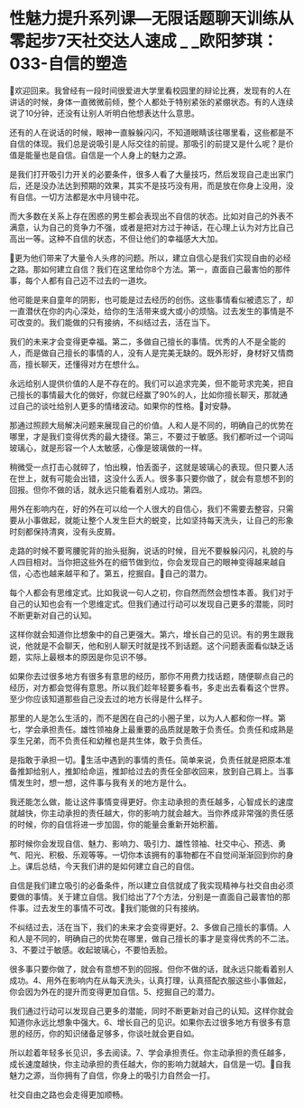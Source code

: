 # 性魅力提升系列课—无限话题聊天训练从零起步7天社交达人速成 _ _欧阳梦琪：033-自信的塑造

🎼欢迎回来。我曾经有一段时间很爱进大学里看校园里的辩论比赛，发现有的人在讲话的时候，身体一直微微前倾，整个人都处于特别紧张的紧绷状态。有的人连续说了10分钟，还没有让别人听明白他想表达什么意思。

还有的人在说话的时候，眼神一直躲躲闪闪，不知道眼睛该往哪里看，这些都是不自信的体现。我们总是说吸引是人际交往的前提。那吸引的前提又是什么呢？是价值是能量也是自信。自信是一个人身上的魅力之源。

是我们打开吸引力开关的必要条件，很多人看了大量技巧，然后发现自己走出家门后，还是没办法达到预期的效果，其实不是技巧没有用，而是放在你身上没用，没有自信。一切方法都是水中月镜中花。

而大多数在关系上存在困惑的男生都会表现出不自信的状态。比如对自己的外表不满意，认为自己的竞争力不强，或者是把对方过于神话，在心理上认为对方比自己高出一等。这种不自信的状态，不但让他们的幸福感大大加。

🎼更为他们带来了大量令人头疼的问题。所以，建立自信心是我们实现自由的必经之路。那如何建立自信？我们在这里给你8个方法。第一，直面自己最害怕的那件事，每个人都有自己迈不过去的一道坎。

他可能是来自童年的阴影，也可能是过去经历的创伤。这些事情看似被遗忘了，却一直潜伏在你的内心深处，给你的生活带来或大或小的烦恼。过去发生的事情是不可改变的。我们能做的只有接纳，不纠结过去，活在当下。

我们的未来才会变得更幸福。第二，多做自己擅长的事情。优秀的人不是全能的人，而是做自己擅长的事情的人，没有人是完美无缺的。既外形好，身材好又情商高，擅长聊天，还懂得对方在想什么。

永远给别人提供价值的人是不存在的。我们可以追求完美，但不能苛求完美，把自己擅长的事情最大化的做好，你就已经赢了90%的人，比如你擅长聊天，那就通过自己的谈吐给别人更多的情绪波动。如果你的性格。🎼对安静。

那通过照顾大局解决问题来展现自己的价值。人和人是不同的，明确自己的优势在哪里，才是我们变得优秀的最大捷径。第三，不要过于敏感。我们都听过一个词叫玻璃心，就是形容一个人太敏感，心像是玻璃做的一样。

稍微受一点打击心就碎了，怕出糗，怕丢面子，这就是玻璃心的表现。但只要人活在世上，就有可能会出错，这没什么丢人。很多事只要你做了，就会有意想不到的回报。但你不做的话，就永远只能看着别人成功。第四。

用外在影响内在，好的外在可以给一个人很大的自信心，我们不需要去整容，只需要从小事做起，就能让整个人发生巨大的蜕变，比如坚持每天洗头，让自己的形象时刻都保持清爽，没有头皮屑。

走路的时候不要弯腰驼背的抬头挺胸，说话的时候，目光不要躲躲闪闪，礼貌的与人四目相对。当你把这些外在的细节做到位，你会发现自己的眼神变得越来越自信，心态也越来越平和了。第五，挖掘自。🎼自己的潜力。

每个人都会有思维定式。比如我说一句人之初，你自然而然会想性本善。我们对于自己的认知也会有一个思维定式。但我们通过行动可以发现自己更多的潜能，同时不断更新对自己的认知。

这样你就会知道你比想象中的自己更强大。第六，增长自己的见识。有的男生跟我说，他就是不会聊天，他和别人聊天时就是找不到话题。这个问题表面看似缺乏话题，实际上最根本的原因是你见识不够。

如果你去过很多地方有很多有意思的经历，那你不用费力找话题，随便聊点自己的经历，对方都会觉得有意思。所以我们趁年轻要多看书，多走出去看看这个世界。至少你应该知道那些自己没去过的地方长得是什么样子。

那里的人是怎么生活的，而不是困在自己的小圈子里，以为人人都和你一样。第七，学会承担责任。雄性领袖身上最重要的品质就是敢于负责任。负责任和成熟是孪生兄弟，而不负责任和幼稚也是共生体，敢于负责任。

是指敢于承担一切。🎼生活中遇到的事情的责任。简单来说，负责任就是把原本准备推卸给别人，推卸给命运，推卸给过去的责任全部收回来，放到自己肩上。当事情发生时，想一想，这件事与我有关的地方是什么。

我还能怎么做，能让这件事情变得更好。你主动承担的责任越多，心智成长的速度就越快，你主动承担的责任越大，你的影响力就会越大。当你养成非常强的责任感的时候，你的自信将进一步加固，你的能量会重新开始积蓄。

那时候你会发现自信、魅力、影响力、吸引力、雄性领袖、社交中心、预选、勇气、阳光、积极、乐观等等。一切你本该拥有的事物都在不自觉间渐渐回到你的身上。课后总结，今天我们讲的是如何建立自己的自信。

自信是我们建立吸引的必备条件，所以建立自信就成了我实现精神与社交自由必须要做的事情。关于建立自信。我们给出了7个方法，分别是一直面自己最害怕的那件事。过去发生的事情不可改。🎼我们能做的只有接纳。

不纠结过去，活在当下，我们的未来才会变得更好。2、多做自己擅长的事情。人和人是不同的，明确自己的优势在哪里，做自己擅长的事才是变得优秀的不二法。3、不要过于敏感。收起玻璃心，不要怕丢脸。

很多事只要你做了，就会有意想不到的回报。但你不做的话，就永远只能看着别人成功。4、用外在影响内在从每天洗头，认真打理，认真搭配衣服这些小事做起，你会因为外在的提升而变得更加自信。5、挖掘自己的潜力。

我们通过行动可以发现自己更多的潜能，同时不断更新对自己的认知。这样你就会知道你永远比想象中强大。6、增长自己的见识。如果你去过很多地方有很多有意思的经历，你的知识储备足够多，你谈吐就会更自如。

所以趁着年轻多长见识，多去阅读。7、学会承担责任。你主动承担的责任越多，成长速度越快，你主动承担的责任越大，你的影响力就越大，自信是一切。🎼自我魅力之源，当你拥有了自信，你身上的吸引力自然会一打。

社交自由之路也会走得更加顺畅。